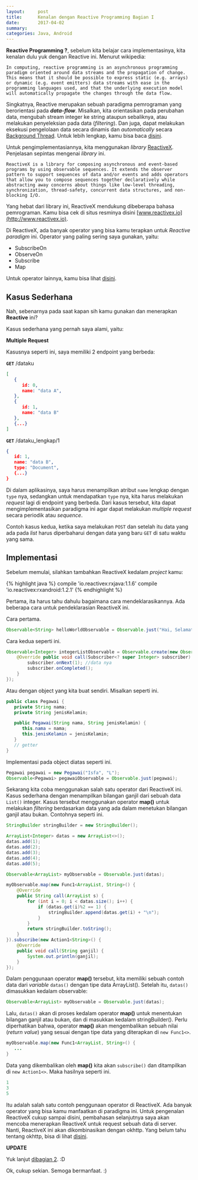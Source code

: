 ```yaml
---
layout:     post
title:      Kenalan dengan Reactive Programming Bagian I
date:       2017-04-02
summary:    
categories: Java, Android
---
```

**Reactive Programming ?**, sebelum kita belajar cara implementasinya, kita kenalan dulu yuk dengan Reactive ini. Menurut wikipedia:

`In computing, reactive programming is an asynchronous programming paradigm oriented around data streams and the propagation of change. This means that it should be possible to express static (e.g. arrays) or dynamic (e.g. event emitters) data streams with ease in the programming languages used, and that the underlying execution model will automatically propagate the changes through the data flow.`

Singkatnya, Reactive merupakan sebuah paradigma pemrograman yang berorientasi pada _**data-flow**_. Misalkan, kita orientasikan pada perubahan data, mengubah stream integer ke string ataupun sebaliknya, atau melakukan penyeleksian pada data (_filtering_). Dan juga, dapat melakukan eksekusi pengelolaan data secara dinamis dan _automatically_ secara [Background Thread](http://www.computerhope.com/jargon/b/backthre.htm). Untuk lebih lengkap, kamu bisa baca [disini](https://en.wikipedia.org/wiki/Reactive_programming).

Untuk pengimplementasiannya, kita menggunakan _library_ [ReactiveX](http://reactivex.io). Penjelasan sepintas mengenai _library_ ini.

`ReactiveX is a library for composing asynchronous and event-based programs by using observable sequences. It extends the observer pattern to support sequences of data and/or events and adds operators that allow you to compose sequences together declaratively while abstracting away concerns about things like low-level threading, synchronization, thread-safety, concurrent data structures, and non-blocking I/O.`

Yang hebat dari library ini, ReactiveX mendukung dibeberapa bahasa pemrograman. Kamu bisa cek di situs resminya disini [www.reactivex.io](http://www.reactivex.io).

Di ReactiveX, ada banyak operator yang bisa kamu terapkan untuk _Reactive paradigm_ ini. Operator yang paling sering saya gunakan, yaitu:

- SubscribeOn
- ObserveOn
- Subscribe
- Map

Untuk operator lainnya, kamu bisa lihat [disini](http://reactivex.io/documentation/operators.html).

## Kasus Sederhana

Nah, sebenarnya pada saat kapan sih kamu gunakan dan menerapkan **Reactive** ini?

Kasus sederhana yang pernah saya alami, yaitu:

**Multiple Request**

Kasusnya seperti ini, saya memiliki 2 endpoint yang berbeda:

**`GET`** /dataku

```json
[
   {
      id: 0,
      name: "data A",
   },
   {
      id: 1,
      name: "data B"
   },
   {...}
]
```

**`GET`** /dataku_lengkap/1

```json
{
   id: 1,
   name: "data B",
   type: "Document",
   {...}
}
```

Di dalam aplikasinya, saya harus menampilkan atribut `name` lengkap dengan `type` nya, sedangkan untuk mendapatkan `type` nya, kita harus melakukan _request_ lagi di endpoint yang berbeda. Dari kasus tersebut, kita dapat mengimplementasikan paradigma ini agar dapat melakukan _multiple request_ secara periodik atau _sequence_.

Contoh kasus kedua, ketika saya melakukan `POST` dan setelah itu data yang ada pada _list_ harus diperbaharui dengan data yang baru `GET` di satu waktu yang sama.

## Implementasi

Sebelum memulai, silahkan tambahkan ReactiveX kedalam _project_ kamu:

{% highlight java %}
compile 'io.reactivex:rxjava:1.1.6'
compile 'io.reactivex:rxandroid:1.2.1'
{% endhighlight %}

Pertama, ita harus tahu dahulu bagaimana cara mendeklarasikannya. Ada beberapa cara untuk pendeklarasian ReactiveX ini.

Cara pertama.

```java
Observable<String> helloWorldObservable = Observable.just("Hai, Selamat Datang.");
```

Cara kedua seperti ini.

```java
Observable<Integer> integerListObservable = Observable.create(new Observable.OnSubscribe<Integer>() {
    @Override public void call(Subscriber<? super Integer> subscriber) {
        subscriber.onNext(1); //data nya
        subscriber.onCompleted();
    }
});
```

Atau dengan object yang kita buat sendiri. Misalkan seperti ini.

```java
public class Pegawai {
   private String nama;
   private String jenisKelamin;

   public Pegawai(String nama, String jenisKelamin) {
      this.nama = nama;
      this.jenisKelamin = jenisKelamin;
   }
   // getter
}
```

Implementasi pada object diatas seperti ini.

```java
Pegawai pegawai = new Pegawai("Isfa", "L");
Observable<Pegawai> pegawaiObservable = Observable.just(pegawai);
```

Sekarang kita coba menggunakan salah satu operator dari ReactiveX ini. Kasus sederhana dengan menampilkan bilangan ganjil dari sebuah data `List()` integer. Kasus tersebut menggunakan operator **map()** untuk melakukan _filtering_ berdasarkan data yang ada dalam menetukan bilangan ganjil atau bukan. Contohnya seperti ini.

```java
StringBuilder stringBuilder = new StringBuilder();

ArrayList<Integer> datas = new ArrayList<>();
datas.add(1);
datas.add(2);
datas.add(3);
datas.add(4);
datas.add(5);

Observable<ArrayList> myObservable = Observable.just(datas);

myObservable.map(new Func1<ArrayList, String>() {
    @Override
    public String call(ArrayList s) {
        for (int i = 0; i < datas.size(); i++) {
            if (datas.get(i)%2 == 1) {
                stringBuilder.append(datas.get(i) + "\n");
            }
        }
        return stringBuilder.toString();
    }
}).subscribe(new Action1<String>() {
    @Override
    public void call(String ganjil) {
        System.out.println(ganjil);
    }
});
```

Dalam penggunaan operator **map()** tersebut, kita memiliki sebuah contoh data dari _variable_ `datas()` dengan tipe data ArrayList(). Setelah itu, `datas()` dimasukkan kedalam observable:

```java
Observable<ArrayList> myObservable = Observable.just(datas);
```

Lalu, `datas()` akan di proses kedalam operator **map()** untuk menentukan bilangan ganjil atau bukan, dan di masukkan kedalam stringBuilder(). Perlu diperhatikan bahwa, operator **map()** akan mengembalikan sebuah nilai (_return value_) yang sesuai dengan tipe data yang diterapkan di `new Func1<>`.

```java
myObservable.map(new Func1<ArrayList, String>() {
   ...
}
```

Data yang dikembalikan oleh **map()** kita akan `subscribe()` dan ditampilkan di `new Action1<>`. Maka hasilnya seperti ini.

```js
1
3
5
```

Itu adalah salah satu contoh penggunaan operator di ReactiveX. Ada banyak operator yang bisa kamu manfaatkan di paradigma ini. Untuk pengenalan ReactiveX cukup sampai disini, pembahasan selanjutnya saya akan mencoba menerapkan ReactiveX untuk request sebuah data di server. Nanti, ReactiveX ini akan dikombinasikan dengan okhttp. Yang belum tahu tentang okhttp, bisa di lihat [disini](https://github.com/square/okhttp).

**UPDATE**

Yuk lanjut [dibagian 2](http://isfaa.me/ghiyath/kenalan-reactive-bagian-2). :D

Ok, cukup sekian. Semoga bermanfaat. :)
